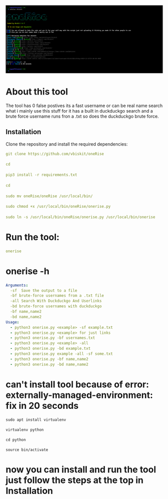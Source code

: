 #
![gif](oneRise.png)
# About this tool

The tool has 0 false postives its a fast username or can be real name search what i mainly use this stuff for it has a built in duckduckgo search and a brute force username runs fron a .txt so does the duckduckgo brute force.

## Installation 
Clone the repository and install the required dependencies:  
```yaml
git clone https://github.com/vbiskit/oneRise

cd

pip3 install -r requirements.txt

cd

sudo mv oneRise/oneRise /usr/local/bin/

sudo chmod +x /usr/local/bin/oneRise/onerise.py

sudo ln -s /usr/local/bin/oneRise/onerise.py /usr/local/bin/onerise
```
# Run the tool:
```yaml
onerise
```
# onerise -h

```yaml
Arguments:
  -sf  Save the output to a file
  -bf brute-force usernames from a .txt file
  -all Search With Duckduckgo And Userlinks
  -bd brute-force usernames with duckduckgo
  -bf name,name2
  -bd name,name2
Usage:
  - python3 onerise.py <example> -sf example.txt
  - python3 onerise.py <example> for just links
  - python3 onerise.py -bf usernames.txt
  - python3 onerise.py <example> -all
  - python3 onerise.py -bd example.txt
  - python3 onerise.py example -all -sf some.txt
  - python3 onerise.py -bf name,name2
  - python3 onerise.py -bd name,name2
```



# can't install tool because of error: externally-managed-environment: fix in 20 seconds
```
sudo apt install virtualenv

virtualenv python

cd python

source bin/activate
```
# now you can install and run the tool just follow the steps at the top in Installation

